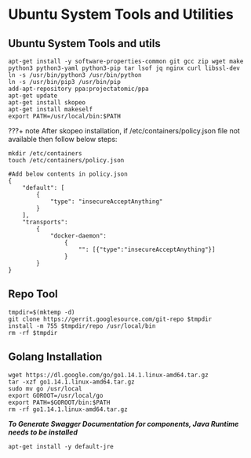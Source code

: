 # Ubuntu System Tools and Utilities

## Ubuntu System Tools and utils

```
apt-get install -y software-properties-common git gcc zip wget make python3 python3-yaml python3-pip tar lsof jq nginx curl libssl-dev
ln -s /usr/bin/python3 /usr/bin/python
ln -s /usr/bin/pip3 /usr/bin/pip
add-apt-repository ppa:projectatomic/ppa
apt-get update
apt-get install skopeo
apt-get install makeself
export PATH=/usr/local/bin:$PATH
```

???+ note 
    After skopeo installation, if /etc/containers/policy.json file not available then follow below steps:
```
mkdir /etc/containers
touch /etc/containers/policy.json 

#Add below contents in policy.json
{
    "default": [
        {
            "type": "insecureAcceptAnything"
        }
    ],
    "transports":
        {
            "docker-daemon":
                {
                    "": [{"type":"insecureAcceptAnything"}]
                }
        }
}
```

## Repo Tool

```
tmpdir=$(mktemp -d)
git clone https://gerrit.googlesource.com/git-repo $tmpdir
install -m 755 $tmpdir/repo /usr/local/bin
rm -rf $tmpdir
```

## Golang Installation

```
wget https://dl.google.com/go/go1.14.1.linux-amd64.tar.gz
tar -xzf go1.14.1.linux-amd64.tar.gz
sudo mv go /usr/local
export GOROOT=/usr/local/go
export PATH=$GOROOT/bin:$PATH
rm -rf go1.14.1.linux-amd64.tar.gz
```

***To Generate Swagger Documentation for components, Java Runtime needs to be installed***

```
apt-get install -y default-jre
```